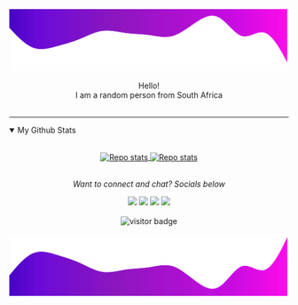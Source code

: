 <img src="https://raw.githubusercontent.com/MilaDog/MilaDog/328fcb1eb6b8fe7d9cec123e1e6aec8138d30de0/readme/header.svg" alt="Header Image">

<p align="center">Hello!<br> I am a random person from South Africa<br><br></p>

---

<details open>
    <summary>My Github Stats</summary>
<br>
<p align="center">
    <a href="https://github.com/anuraghazra/github-readme-stats">
        <img src="https://github-readme-stats.vercel.app/api?username=MilaDog&theme=vue-dark&count_private=true&show_icons=true&line_height=27" alt="Repo stats" align="center">
    </a>    
    <a href="https://github.com/anuraghazra/github-readme-stats">
        <img src="https://github-readme-stats.vercel.app/api/top-langs/?username=MilaDog&theme=vue-dark&count_private=true&show_icons=true&langs_count=3&custom_title=Top Languages Used&card_width=495&card_height=123" alt="Repo stats" align="center">
    </a>
</p>
</details>

<p align="center">
    <i><br>Want to connect and chat? Socials below</i>
    <p align="center">
        <a href="https://twitter.com/danny1_ryan" alt="Twitter"><img src="https://img.shields.io/static/v1?message=Twitter&logo=twitter&labelColor=5c5c5c&color=1182c3&logoColor=white&label=%20"></a>
        <a href="https://reddit.com/user/danny1_ryan" alt="Reddit"><img src="https://img.shields.io/static/v1?message=Reddit&logo=reddit&labelColor=5c5c5c&color=1182c3&logoColor=white&label=%20"></a>        
        <a href="mailto:daniel.ryan.sergeant@gmail.com" alt="Contact me"><img src="https://img.shields.io/static/v1?message=Gmail&logo=gmail&labelColor=5c5c5c&color=1182c3&logoColor=white&label=%20"></a>        
        <img src="https://img.shields.io/static/v1?message=MilaDog%238349&logo=discord&labelColor=5c5c5c&color=1182c3&logoColor=white&label=%20">
        <br>
        <br>
        <img src="https://visitor-badge.glitch.me/badge?page_id=MilaDog.vistor-badge" alt="visitor badge">
    </p>
</p>

<img src="https://raw.githubusercontent.com/MilaDog/MilaDog/c2c07a37397be5c41599adb1d6737dbc271dc978/readme/footer.svg" alt="Footer Image">
